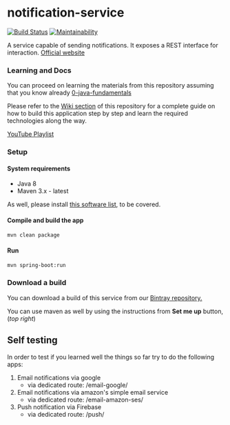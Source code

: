 # notification-service

[![Build Status](https://travis-ci.org/becoming/01-java-notification-service.svg?branch=master)](https://travis-ci.org/becoming/01-java-notification-service)
[![Maintainability](https://api.codeclimate.com/v1/badges/bae2216087d74560df26/maintainability)](https://codeclimate.com/github/becoming/01-java-notification-service/maintainability)

A service capable of sending notifications. It exposes a REST interface for interaction.
[Official website](https://becoming.tech)

### Learning and Docs

You can proceed on learning the materials from this repository assuming that you know already [0-java-fundamentals](https://github.com/becoming/0-java-fundamentals)

Please refer to the [Wiki section](https://github.com/becoming/notification-service/wiki) of this repository for a complete guide on how to build this application step by step and learn the required technologies along the way.

[YouTube Playlist](https://www.youtube.com/playlist?list=PLPkoWZmDIKwAE9aAHJpwnlwZDwg87mUfl)

### Setup

#### System requirements

 - Java 8
 - Maven 3.x - latest

As well, please install [this software list](https://becoming.tech/java/apps-and-software), to be covered.

#### Compile and build the app

```bash
mvn clean package
```

#### Run

```bash
mvn spring-boot:run
```

### Download a build

You can download a build of this service from our [Bintray repository.](https://bintray.com/beta/#/becoming/m2/)

You can use maven as well by using the instructions from **Set me up** button, (_top right_)


## Self testing

In order to test if you learned well the things so far try to do the following apps:

1. Email notifications via google
    - via dedicated route: /email-google/
1. Email notifications via amazon's  simple email service
    - via dedicated route: /email-amazon-ses/
1. Push notification via Firebase
    - via dedicated route: /push/
